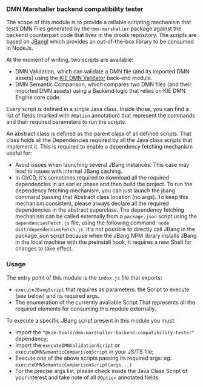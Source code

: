 ### DMN Marshaller backend compatibility tester

The scope of this module is to provide a reliable scripting mechanism that tests DMN Files generated by the `dmn-marshaller` package against the backend counterpart code that lives in the drools repository.
The scripts are based on [JBang!](https://www.jbang.dev/) which provides an out-of-the-box library to be consumed in NodeJs.

At the moment of writing, two scripts are available:

- DMN Validation, which can validate a DMN file (and its imported DMN assets) using the [KIE DMN Validator](https://github.com/apache/incubator-kie-drools/tree/main/kie-dmn/kie-dmn-validation) back-end module.
- DMN Semantic Comparison, which compares two DMN files (and their imported DMN assets) using a Backend logic that relies on KIE DMN Engine core code.

Every script is defined in a single Java class. Inside those, you can find a list of fields (marked with `@Option` annotation) that represent the commands and their required parameters to run the scripts.

An abstract class is defined as the parent class of all defined scripts. That class holds all the Dependencies required by all the Java class scripts that implement it. This is required to enable a dependency fetching mechanism useful for:

- Avoid issues when launching several JBang instances. This case may lead to issues with internal JBang caching.
- In CI/CD, it's sometimes required to download all the required dependencies in an earlier phase and then build the project.
  To run the dependency fetching mechanism, you can just launch the jbang command passing that Abstract class location (no args).
  To keep this mechanism consistent, please always declare all the required dependencies in the abstract superclass.
  The dependency fetching mechanism can be called externally from a `package.json` script using the `dependenciesFetch.js` file, using the following command:
  `node dist/dependenciesFetch.js`.
  It's not possible to directly call JBang in the package.json script because when the JBang NPM library installs JBang in the local machine with the preinstall hook, it requires a new Shell for changes to take effect.

### Usage

The entry point of this module is the `index.js` file that exports:

- `executeJBangScript` that requires as parameters: the Script to execute (see below) and its required args.
- The enumeration of the currently available Script
  That represents all the required elements for consuming this module externally.

To execute a specific JBang script present in this module you must:

- Import the `"@kie-tools/dmn-marshaller-backend-compatibility-tester"` dependency;
- Import the `executeDMNValidationScript` or `executeDMNSemanticComparisonScript` in your JS/TS file;
- Execute one of the above scripts passing its required args: eg. `executeDMNSemanticComparisonScript(args...)`
- For the precise args list, please check inside the Java Class Script of your interest and take note of all `@Option` annotated fields.

